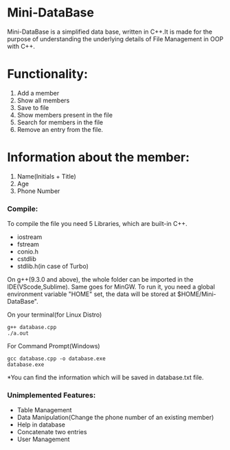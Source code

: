 # Mini-DataBase
Mini-DataBase is a simplified data base, written in C++.It is made for the purpose of understanding the underlying details of File Management in OOP with C++.

# Functionality:
1. Add a member
2. Show all members
3. Save to file
4. Show members present in the file
5. Search for members in the file
6. Remove an entry from the file.

# Information about the member:
1. Name(Initials + Title)
2. Age
3. Phone Number

### Compile:
To compile the file you need 5 Libraries, which are built-in C++.
* iostream
* fstream
* conio.h
* cstdlib
* stdlib.h(in case of Turbo)

On g++(9.3.0 and above), the whole folder can be imported in the IDE(VScode,Sublime). Same goes for MinGW.
To run it, you need a global environment  variable "HOME" set, the data will be stored at $HOME/Mini-DataBase".

On your terminal(for Linux Distro)
```
g++ database.cpp
./a.out
```
For Command Prompt(Windows)
```
gcc database.cpp -o database.exe
database.exe
```
*You can find the information which will be saved in database.txt file.
### Unimplemented Features:
* Table Management
* Data Manipulation(Change the phone number of an existing member)
* Help in database
* Concatenate two entries
* User Management



